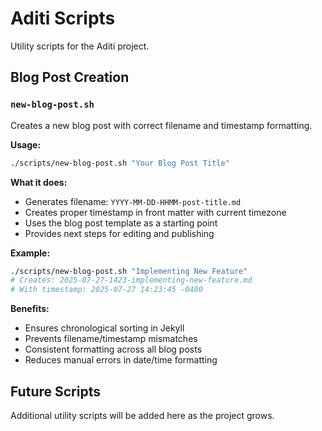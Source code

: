 # Aditi Scripts

Utility scripts for the Aditi project.

## Blog Post Creation

### `new-blog-post.sh`

Creates a new blog post with correct filename and timestamp formatting.

**Usage:**
```bash
./scripts/new-blog-post.sh "Your Blog Post Title"
```

**What it does:**
- Generates filename: `YYYY-MM-DD-HHMM-post-title.md`
- Creates proper timestamp in front matter with current timezone
- Uses the blog post template as a starting point
- Provides next steps for editing and publishing

**Example:**
```bash
./scripts/new-blog-post.sh "Implementing New Feature"
# Creates: 2025-07-27-1423-implementing-new-feature.md
# With timestamp: 2025-07-27 14:23:45 -0400
```

**Benefits:**
- Ensures chronological sorting in Jekyll
- Prevents filename/timestamp mismatches
- Consistent formatting across all blog posts
- Reduces manual errors in date/time formatting

## Future Scripts

Additional utility scripts will be added here as the project grows.